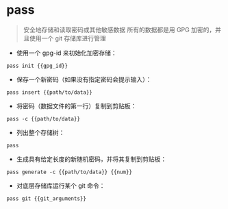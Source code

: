# pass

> 安全地存储和读取密码或其他敏感数据
> 所有的数据都是用 GPG 加密的，并且使用一个 git 存储库进行管理

- 使用一个 gpg-id 来初始化加密存储：

`pass init {{gpg_id}}`

- 保存一个新密码（如果没有指定密码会提示输入）：

`pass insert {{path/to/data}}`

- 将密码（数据文件的第一行）复制到剪贴板：

`pass -c {{path/to/data}}`

- 列出整个存储树：

`pass`

- 生成具有给定长度的新随机密码，并将其复制到剪贴板：

`pass generate -c {{path/to/data}} {{num}}`

- 对底层存储库运行某个 git 命令：

`pass git {{git_arguments}}`

[#]: contributors: ([王兴宇，Linux 中國]，[张益兴])